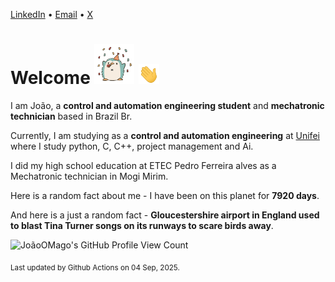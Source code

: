 [LinkedIn](https://www.linkedin.com/in/joão-pedro-gozzoli-b95641301/) &bull;
[Email](joaopedrogozzoli@gmail.com) &bull;
[X](https://x.com/jpp12prado)

# Welcome <img src="happy.gif" height="64px" /> <img src="wave.gif" height="32px" />

I am João, a  **control and automation engineering student** and **mechatronic technician** based in Brazil Br.

Currently, I am studying as a **control and automation engineering** at [Unifei](https://unifei.edu.br) where I study python, C, C++, project management and Ai.

I did my high school education at ETEC Pedro Ferreira alves as a Mechatronic technician in Mogi Mirim.

Here is a random fact about me - I have been on this planet for **7920 days**.

And here is a just a random fact -  **Gloucestershire airport in England used to blast Tina Turner songs on its runways to scare birds away**.

![JoãoOMago's GitHub Profile View Count](https://komarev.com/ghpvc/?username=JoaoOMago)

<sub>Last updated by Github Actions on 04 Sep, 2025.</sub>

